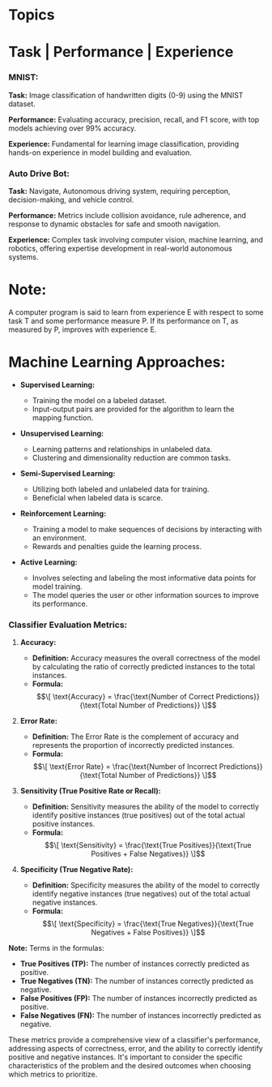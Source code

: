 # Topics

# Task | Performance | Experience

### MNIST:
**Task:** Image classification of handwritten digits (0-9) using the MNIST dataset.

**Performance:** Evaluating accuracy, precision, recall, and F1 score, with top models achieving over 99% accuracy.

**Experience:** Fundamental for learning image classification, providing hands-on experience in model building and evaluation.

### Auto Drive Bot:
**Task:** Navigate, Autonomous driving system, requiring perception, decision-making, and vehicle control.

**Performance:** Metrics include collision avoidance, rule adherence, and response to dynamic obstacles for safe and smooth navigation.

**Experience:** Complex task involving computer vision, machine learning, and robotics, offering expertise development in real-world autonomous systems.

# Note:
A computer program is said to learn from experience E with respect to some task T and some performance measure P. If its performance on T, as measured by P, improves with experience E.

# Machine Learning Approaches:
- **Supervised Learning:**
  - Training the model on a labeled dataset.
  - Input-output pairs are provided for the algorithm to learn the mapping function.

- **Unsupervised Learning:**
  - Learning patterns and relationships in unlabeled data.
  - Clustering and dimensionality reduction are common tasks.

- **Semi-Supervised Learning:**
  - Utilizing both labeled and unlabeled data for training.
  - Beneficial when labeled data is scarce.
  
- **Reinforcement Learning:**
  - Training a model to make sequences of decisions by interacting with an environment.
  - Rewards and penalties guide the learning process.

- **Active Learning:**
  - Involves selecting and labeling the most informative data points for model training.
  - The model queries the user or other information sources to improve its performance.


### Classifier Evaluation Metrics:

1. **Accuracy:**
   - **Definition:** Accuracy measures the overall correctness of the model by calculating the ratio of correctly predicted instances to the total instances.
   - **Formula:**
     $$\[
     \text{Accuracy} = \frac{\text{Number of Correct Predictions}}{\text{Total Number of Predictions}}
     \]$$

2. **Error Rate:**
   - **Definition:** The Error Rate is the complement of accuracy and represents the proportion of incorrectly predicted instances.
   - **Formula:**
     $$\[
     \text{Error Rate} = \frac{\text{Number of Incorrect Predictions}}{\text{Total Number of Predictions}}
     \]$$

3. **Sensitivity (True Positive Rate or Recall):**
   - **Definition:** Sensitivity measures the ability of the model to correctly identify positive instances (true positives) out of the total actual positive instances.
   - **Formula:**
     $$\[
     \text{Sensitivity} = \frac{\text{True Positives}}{\text{True Positives + False Negatives}}
     \]$$

4. **Specificity (True Negative Rate):**
   - **Definition:** Specificity measures the ability of the model to correctly identify negative instances (true negatives) out of the total actual negative instances.
   - **Formula:**
     $$\[
     \text{Specificity} = \frac{\text{True Negatives}}{\text{True Negatives + False Positives}}
     \]$$

**Note:** Terms in the formulas:
- **True Positives (TP):** The number of instances correctly predicted as positive.
- **True Negatives (TN):** The number of instances correctly predicted as negative.
- **False Positives (FP):** The number of instances incorrectly predicted as positive.
- **False Negatives (FN):** The number of instances incorrectly predicted as negative.

These metrics provide a comprehensive view of a classifier's performance, addressing aspects of correctness, error, and the ability to correctly identify positive and negative instances. It's important to consider the specific characteristics of the problem and the desired outcomes when choosing which metrics to prioritize.
